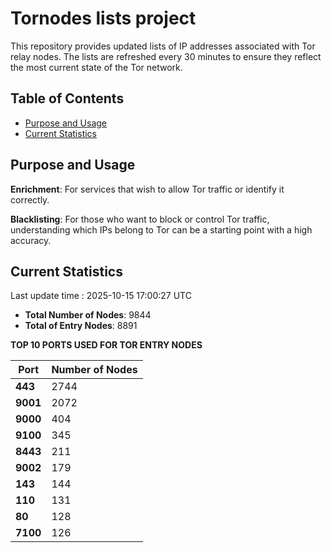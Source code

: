 # Tornodes lists project

This repository provides updated lists of IP addresses associated with Tor relay nodes. The lists are refreshed every 30 minutes to ensure they reflect the most current state of the Tor network.

## Table of Contents

- [Purpose and Usage](#purpose-and-usage)
- [Current Statistics](#current-statistics)


## Purpose and Usage

**Enrichment**: For services that wish to allow Tor traffic or identify it correctly.

**Blacklisting**: For those who want to block or control Tor traffic, understanding which IPs belong to Tor can be a starting point with a high accuracy.

## Current Statistics

Last update time : 2025-10-15 17:00:27 UTC

- **Total Number of Nodes**: 9844
- **Total of Entry Nodes**: 8891

**TOP 10 PORTS USED FOR TOR ENTRY NODES**

| **Port** | **Number of Nodes** |
|------|-----------------|
| **443**   | 2744  |
| **9001**   | 2072  |
| **9000**   | 404  |
| **9100**   | 345  |
| **8443**   | 211  |
| **9002**   | 179  |
| **143**   | 144  |
| **110**   | 131  |
| **80**   | 128  |
| **7100**   | 126  |

